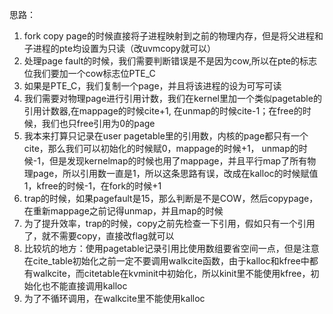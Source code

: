 思路：
1. fork copy page的时候直接将子进程映射到之前的物理内存，但是将父进程和子进程的pte均设置为只读（改uvmcopy就可以）
2. 处理page fault的时候，我们需要判断错误是不是因为cow,所以在pte的标志位我们要加一个cow标志位PTE_C
3. 如果是PTE_C，我们复制一个page，并且将该进程的设为可写可读
4. 我们需要对物理page进行引用计数，我们在kernel里加一个类似pagetable的引用计数器,在mappage的时候cite+1, 在unmap的时候cite-1；在free的时候，我们也只free引用为0的page
5. 我本来打算只记录在user pagetable里的引用数，内核的page都只有一个cite，那么我们可以初始化的时候赋0，mappage的时候+1， unmap的时候-1，但是发现kernelmap的时候也用了mappage，并且平行map了所有物理page，所以引用数一直是1，所以这条思路有误，改成在kalloc的时候赋值1，kfree的时候-1，在fork的时候+1
6. trap的时候，如果pagefault是15，那么判断是不是COW，然后copypage，在重新mappage之前记得unmap，并且map的时候
7. 为了提升效率，trap的时候，copy之前先检查一下引用，假如只有一个引用了，就不需要copy，直接改flag就可以
8. 比较坑的地方：使用pagetable记录引用比使用数组要省空间一点，但是注意在cite_table初始化之前一定不要调用walkcite函数，由于kalloc和kfree中都有walkcite，而citetable在kvminit中初始化，所以kinit里不能使用kfree，初始化也不能直接调用kalloc
9. 为了不循环调用，在walkcite里不能使用kalloc